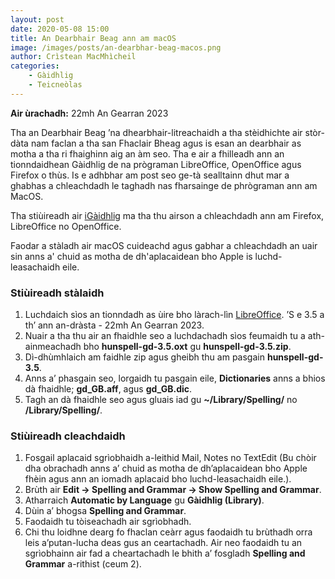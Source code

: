 ```yaml
---
layout: post
date: 2020-05-08 15:00
title: An Dearbhair Beag ann am macOS
image: /images/posts/an-dearbhar-beag-macos.png
author: Crìstean MacMhìcheil
categories:
    - Gàidhlig
    - Teicneòlas
---
```


**Air ùrachadh:** 22mh An Gearran 2023

Tha an Dearbhair Beag ’na dhearbhair-litreachaidh a tha stèidhichte air stòr-dàta nam faclan a tha san Fhaclair Bheag agus is esan an dearbhair as motha a tha ri fhaighinn aig an àm seo. Tha e air a fhilleadh ann an tionndaidhean Gàidhlig de na prògraman LibreOffice, OpenOffice agus Firefox o thùs. Is e adhbhar am post seo ge-tà sealltainn dhut mar a ghabhas a chleachdadh le taghadh nas fharsainge de phrògraman ann am MacOS.

Tha stiùireadh air [iGàidhlig](http://www.igaidhlig.net/gd/an-dearbhair-beag/) ma tha thu airson a chleachdadh ann am Firefox, LibreOffice no OpenOffice.

Faodar a stàladh air macOS cuideachd agus gabhar a chleachdadh an uair sin anns a' chuid as motha de dh'aplacaidean bho Apple is luchd-leasachaidh eile.

### Stiùireadh stàlaidh

1. Luchdaich sìos an tionndadh as ùire bho làrach-lìn [LibreOffice](https://extensions.libreoffice.org/en/extensions/show/an-dearbhair-beag-scottish-gaelic-spellchecker). ’S e 3.5 a th’ ann an-dràsta - 22mh An Gearran 2023.
2. Nuair a tha thu air an fhaidhle seo a luchdachadh sìos feumaidh tu a ath-ainmeachadh bho **hunspell-gd-3.5.oxt** gu **hunspell-gd-3.5.zip**.
3. Dì-dhùmhlaich am faidhle zip agus gheibh thu am pasgain **hunspell-gd-3.5**.
4. Anns a’ phasgain seo, lorgaidh tu pasgain eile, **Dictionaries** anns a bhios dà fhaidhle; **gd_GB.aff**, agus **gd_GB.dic**.
5. Tagh an dà fhaidhle seo agus gluais iad gu **~/Library/Spelling/** no **/Library/Spelling/**.

### Stiùireadh cleachdaidh

1. Fosgail aplacaid sgrìobhaidh a-leithid Mail, Notes no TextEdit (Bu chòir dha obrachadh anns a’ chuid as motha de dh’aplacaidean bho Apple fhèin agus ann an iomadh aplacaid bho luchd-leasachaidh eile.).
2. Brùth air **Edit -> Spelling and Grammar -> Show Spelling and Grammar**.
3. Atharraich **Automatic by Language** gu **Gàidhlig (Library)**.
4. Dùin a’ bhogsa **Spelling and Grammar**.
5. Faodaidh tu tòiseachadh air sgrìobhadh.
6. Chi thu loidhne dearg fo fhaclan ceàrr agus faodaidh tu brùthadh orra leis a’putan-lucha deas gus an ceartachadh. Air neo faodaidh tu an sgrìobhainn air fad a cheartachadh le bhith a’ fosgladh **Spelling and Grammar** a-rithist (ceum 2).
